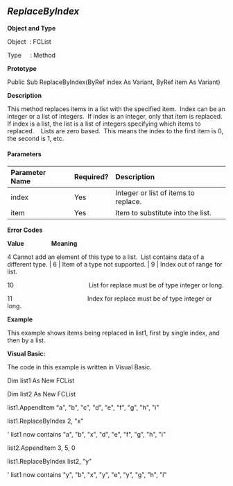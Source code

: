 _ReplaceByIndex_
----------------

**Object and Type**

Object  : FCList

Type     : Method

**Prototype**

Public Sub ReplaceByIndex(ByRef index As Variant, ByRef item As Variant)

**Description**

This method replaces items in a list with the specified item.  Index can be an integer or a list of integers.  If index is an integer, only that item is replaced.  If index is a list, the list is a list of integers specifying which items to replaced.    Lists are zero based.  This means the index to the first item is 0, the second is 1, etc.

#### Parameters

| Parameter Name | Required? | Description |
|:--- |:--- |:--- |
| index | Yes | Integer or list of items to replace. |
| item | Yes | Item to substitute into the list. |

**Error Codes**

**Value**                **Meaning**

4 Cannot add an element of this type to a list.  List contains data of a different type. | 6 | Item of a type not supported. | 9 | Index out of range for list.

10                                            List for replace must be of type integer or long.

11                                            Index for replace must be of type integer or long.

**Example**

This example shows items being replaced in list1, first by single index, and then by a list.

**Visual Basic:**

The code in this example is written in Visual Basic.

Dim list1 As New FCList

Dim list2 As New FCList

list1.AppendItem "a", "b", "c", "d", "e", "f", "g", "h", "i"

list1.ReplaceByIndex 2, "x"

' list1 now contains "a", "b", "x", "d", "e", "f", "g", "h", "i"

list2.AppendItem 3, 5, 0

list1.ReplaceByIndex list2, "y"

' list1 now contains "y", "b", "x", "y", "e", "y", "g", "h", "i"